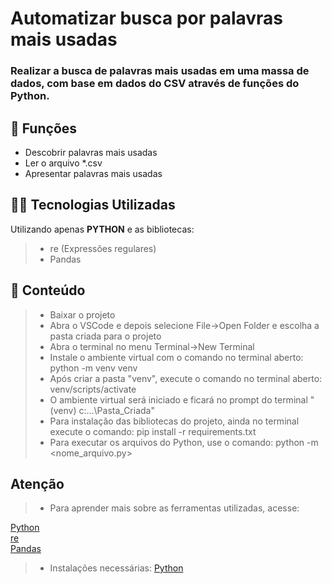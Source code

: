 <h1>Automatizar busca por palavras mais usadas</h1>

<h3>Realizar a busca de palavras mais usadas em uma massa de dados, com base em dados do CSV através de funções do Python.</h3>

## 🔧 Funções

- Descobrir palavras mais usadas
- Ler o arquivo *.csv
- Apresentar palavras mais usadas

## 👨‍💻 Tecnologias Utilizadas

Utilizando apenas **PYTHON** e as bibliotecas:
> - re (Expressões regulares)
> - Pandas


## 📜 Conteúdo

> - Baixar o projeto
> - Abra o VSCode e depois selecione File->Open Folder e escolha a pasta criada para o projeto
> - Abra o terminal no menu Terminal->New Terminal
> - Instale o ambiente virtual com o comando no terminal aberto: python -m venv venv
> - Após criar a pasta "venv", execute o comando no terminal aberto: venv/scripts/activate
> - O ambiente virtual será iniciado e ficará no prompt do terminal "(venv) c:\...\Pasta_Criada"
> - Para instalação das bibliotecas do projeto, ainda no terminal execute o comando: pip install -r requirements.txt
> - Para executar os arquivos do Python, use o comando: python -m <nome_arquivo.py>

## Atenção ##

> - Para aprender mais sobre as ferramentas utilizadas, acesse:

<a href = "https://docs.python.org/3/">Python</a></br>
<a href = "https://docs.python.org/pt-br/3/library/re.html">re</a></br>
<a href = "https://pandas.pydata.org/docs/index.html">Pandas</a></br>

> - Instalações necessárias:
<a href = "https://www.python.org/downloads/">Python</a>
